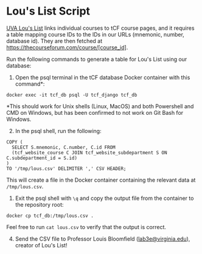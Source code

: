 # Lou's List Script
[UVA Lou's List](louslist.org) links individual courses to tCF course pages, and it requires a table mapping course IDs to the IDs in our URLs (mnemonic, number, database id). They are then fetched at https://thecourseforum.com/course/[course_id].

Run the following commands to generate a table for Lou's List using our database:

1. Open the psql terminal in the tCF database Docker container with this command*:
```
docker exec -it tcf_db psql -U tcf_django tcf_db
```

*This should work for Unix shells (Linux, MacOS) and both Powershell and CMD on Windows, but has been confirmed to not work on Git Bash for Windows.

2. In the psql shell, run the following:
```
COPY (
  SELECT S.mnemonic, C.number, C.id FROM
  (tcf_website_course C JOIN tcf_website_subdepartment S ON C.subdepartment_id = S.id)
)
TO '/tmp/lous.csv' DELIMITER ',' CSV HEADER;
```
This will create a file in the Docker container containing the relevant data at `/tmp/lous.csv`. 


1. Exit the psql shell with `\q` and copy the output file from the container to the repository root:
```
docker cp tcf_db:/tmp/lous.csv .
```
Feel free to run `cat lous.csv` to verify that the output is correct.


4. Send the CSV file to Professor Louis Bloomfield (lab3e@virginia.edu), creator of Lou's List!

